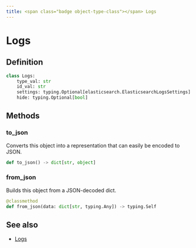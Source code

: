 ```yaml
---
title: <span class="badge object-type-class"></span> Logs
---
```

# <span class="badge object-type-class"></span> Logs

## Definition

```python
class Logs:
    type_val: str
    id_val: str
    settings: typing.Optional[elasticsearch.ElasticsearchLogsSettings]
    hide: typing.Optional[bool]
```
## Methods

### <span class="badge object-method"></span> to_json

Converts this object into a representation that can easily be encoded to JSON.

```python
def to_json() -> dict[str, object]
```

### <span class="badge object-method"></span> from_json

Builds this object from a JSON-decoded dict.

```python
@classmethod
def from_json(data: dict[str, typing.Any]) -> typing.Self
```

## See also

 * <span class="badge builder"></span> [Logs](./builder-Logs.md)
